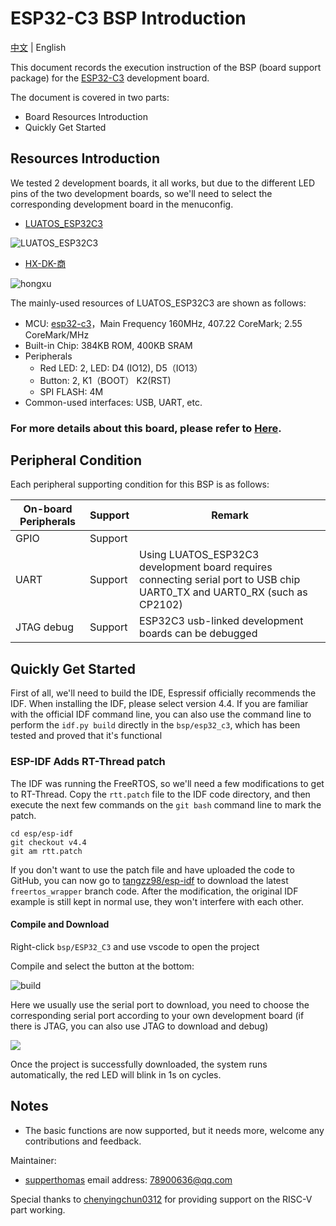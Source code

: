 # ESP32-C3 BSP Introduction

[中文](README_ZH.md) | English

This document records the execution instruction of the BSP (board support package) for the [ESP32-C3](http://luatos.com/t/esp32c3) development board.

The document is covered in two parts:

- Board Resources Introduction
- Quickly Get Started

## Resources Introduction

We tested 2 development boards, it all works, but due to the different LED pins of the two development boards, so we'll need to select the corresponding development board in the menuconfig. 

- [LUATOS_ESP32C3](https://wiki.luatos.com/chips/esp32c3/board.html)

![LUATOS_ESP32C3](images/luatos_esp32c3.png)

- [HX-DK-商](https://docs.wireless-tech.cn/doc/7/)

![hongxu](images/hx_shang.png)

The mainly-used resources of LUATOS_ESP32C3 are shown as follows:

- MCU: [esp32-c3](https://www.espressif.com/sites/default/files/documentation/esp32-c3_datasheet_en.pdf)，Main Frequency 160MHz, 407.22 CoreMark; 2.55 CoreMark/MHz
- Built-in Chip: 384KB ROM, 400KB SRAM
- Peripherals
  - Red LED: 2, LED: D4 (IO12), D5（IO13）
  - Button: 2, K1（BOOT） K2(RST)
  - SPI FLASH: 4M
- Common-used interfaces: USB, UART, etc.

### For more details about this board, please refer to [Here](https://wiki.luatos.com/chips/esp32c3/board.html).

## **Peripheral Condition**

Each peripheral supporting condition for this BSP is as follows:

| **On-board Peripherals** | ****Support**** | ****Remark****                                               |
| ------------------------ | --------------- | ------------------------------------------------------------ |
| GPIO                     | Support         |                                                              |
| UART                     | Support         | Using LUATOS_ESP32C3 development board requires connecting serial port to USB chip UART0_TX and UART0_RX (such as CP2102) |
| JTAG debug               | Support         | ESP32C3 usb-linked development boards can be debugged        |

## Quickly Get Started

First of all, we'll need to build the IDE, Espressif officially recommends the IDF. 
When installing the IDF, please select version 4.4. If you are familiar with the official IDF command line, you can also use the command line to perform the `idf.py build` directly in the `bsp/esp32_c3`, which has been tested and proved that it's functional

### ESP-IDF Adds RT-Thread patch

The IDF was running the FreeRTOS, so we'll need a few modifications to get to RT-Thread. 
Copy the `rtt.patch` file to the IDF code directory, and then execute the next few commands on the `git bash` command line to mark the patch.

```
cd esp/esp-idf
git checkout v4.4
git am rtt.patch
```

If you don't want to use the patch file and have uploaded the code to GitHub, you can now go to [tangzz98/esp-idf](tangzz98/esp-idf) to download the latest `freertos_wrapper` branch code. After the modification, the original IDF example is still kept in normal use, they won't interfere with each other.

#### Compile and Download

Right-click `bsp/ESP32_C3` and use vscode to open the project

Compile and select the button at the bottom:

![build](images/build.png)

Here we usually use the serial port to download, you need to choose the corresponding serial port according to your own development board (if there is JTAG, you can also use JTAG to download and debug)

![](images/burn.png)

Once the project is successfully downloaded, the system runs automatically, the red LED will blink in 1s on cycles.

## Notes

- The basic functions are now supported, but it needs more, welcome any contributions and feedback. 


Maintainer: 

- [supperthomas](https://github.com/supperthomas) email address: [78900636@qq.com](mailto:78900636@qq.com)

Special thanks to [chenyingchun0312](https://github.com/chenyingchun0312) for providing support on the RISC-V part working.

